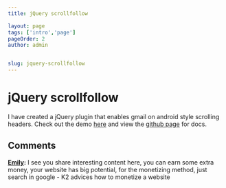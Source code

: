 ```yaml
---
title: jQuery scrollfollow

layout: page
tags: ['intro','page']
pageOrder: 2
author: admin


slug: jquery-scrollfollow
---
```


# jQuery scrollfollow

I have created a jQuery plugin that enables gmail on android style scrolling headers. Check out the demo [here](/custom/jquery-scrollfollow-demo.html) and view the [github page](https://github.com/mokkabonna/jQuery-scrollfollow) for docs.

## Comments

**[Emily](#3491 "2014-08-15 01:38:45"):** I see you share interesting content here, you can earn some extra money, your website has big potential, for the monetizing method, just search in google - K2 advices how to monetize a website

